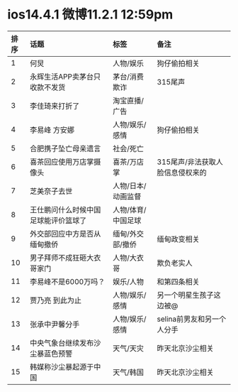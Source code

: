 # ios14.4.1 微博11.2.1 12:59pm

|排序|话题|标签|备注|
|:-|:-|:-|:-|
|1|何炅|人物/娱乐|狗仔偷拍相关|
|2|永辉生活APP卖茅台只收款不发货|茅台/消费欺诈|315尾声|
|3|李佳琦来打折了|淘宝直播/广告||
|4|李易峰 方安娜|人物/娱乐/感情|狗仔偷拍相关|
|5|合肥携子坠亡母亲遗言|社会/死亡||
|6|喜茶回应使用万店掌摄像头|喜茶/万店掌|315尾声/非法获取人脸信息侵权来的|
|7|芝美奈子去世|人物/日本/动画监督||
|8|王仕鹏问什么时候中国足球能评价篮球了|人物/体育/中国足球||
|9|外交部回应中方是否从缅甸撤侨|缅甸/外交部/撤侨|缅甸政变相关|
|10|男子拜师不成狂砸大衣哥家门|人物/大衣哥|欺负老实人|
|11|李易峰不是6000万吗？|娱乐/人物|和第四条相关|
|12|贾乃亮 到此为止|人物/娱乐/感情|另一个明星生孩子这边被@|
|13|张承中尹馨分手|人物/娱乐/感情|selina前男友和另一个人分手|
|14|中央气象台继续发布沙尘暴蓝色预警|天气/天灾|昨天北京沙尘相关|
|15|韩媒称沙尘暴起源于中国|天气/韩国|昨天北京沙尘相关|
